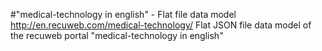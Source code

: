#"medical-technology in english" - Flat file data model
http://en.recuweb.com/medical-technology/
Flat JSON file data model of the recuweb portal "medical-technology in english"

